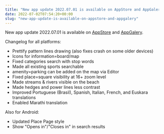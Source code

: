 ```yaml
---
title: "New app update 2022.07.01 is available on AppStore and AppGalery."
date: 2022-07-02T07:54:20+00:00
slug: "new-app-update-is-available-on-appstore-and-appgalery"
---
```


New app update 2022.07.01 is available on [AppStore](https://apps.apple.com/app/organic-maps/id1567437057) and [AppGalery](https://appgallery.huawei.com/#/app/C104325611).

Changelog for all platforms:
* Prettify pattern lines drawing (also fixes crash on some older devices)
* Icons for information=board/map
* Fixed categories search with stop words
* Made all existing sports searchable
* amenity=parking can be added on the map via Editor
* Fixed place=square visibility at 16+ zoom level
* Made streams & rivers visible on the beach
* Made hedges and power lines less contrast
* Improved Portuguese (Brasil), Spanish, Italian, French, and Euskara translations
* Enabled Marathi translation

Also for Android:
* Updated Place Page style
* Show "Opens in"/"Closes in" in search results
